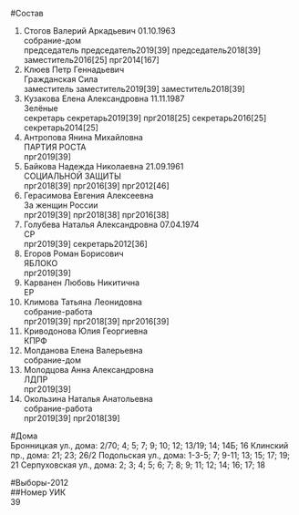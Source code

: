 #Состав  
1. Стогов Валерий Аркадьевич 01.10.1963  
    собрание-дом  
    председатель председатель2019[39] председатель2018[39] заместитель2016[25] прг2014[167]  
2. Клюев Петр Геннадьевич  
    Гражданская Сила  
    заместитель заместитель2019[39] заместитель2018[39]  
3. Кузакова Елена Александровна 11.11.1987  
    Зелёные  
    секретарь секретарь2019[39] прг2018[25] секретарь2016[25] секретарь2014[25]  
4. Антропова Янина Михайловна  
    ПАРТИЯ РОСТА  
    прг2019[39]  
5. Байкова Надежда Николаевна 21.09.1961  
    СОЦИАЛЬНОЙ ЗАЩИТЫ  
    прг2018[39] прг2016[39] прг2012[46]  
6. Герасимова Евгения Алексеевна  
    За женщин России  
    прг2019[39] прг2018[38] прг2016[38]  
7. Голубева Наталья Александровна 07.04.1974  
    СР  
    прг2019[39] секретарь2012[36]  
8. Егоров Роман Борисович  
    ЯБЛОКО  
    прг2019[39]  
9. Карванен Любовь Никитична  
    ЕР  
10. Климова Татьяна Леонидовна  
    собрание-работа  
    прг2019[39] прг2018[39] прг2016[39]  
11. Криводонова Юлия Георгиевна  
    КПРФ  
12. Молданова Елена Валерьевна  
    собрание-дом  
13. Молодцова Анна Александровна  
    ЛДПР  
    прг2019[39]  
14. Окользина Наталья Анатольевна  
    собрание-работа  
    прг2019[39] прг2018[39]  
  
#Дома  
Бронницкая ул., дома: 2/70; 4; 5; 7; 9; 10; 12; 13/19; 14; 14Б; 16 Клинский пр., дома: 21; 23; 26/2 Подольская ул., дома: 1-3-5; 7; 9-11; 13; 15; 17; 19; 21 Серпуховская ул., дома: 2; 3; 4; 5; 6; 7; 8; 9; 11; 12; 14; 16; 17; 18  
  
#Выборы-2012  
##Номер УИК  
39  
